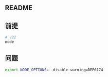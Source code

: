 ## README

## 前提

```bash
# v22
node 
```
## 问题

```bash
export NODE_OPTIONS=--disable-warning=DEP0174
```

